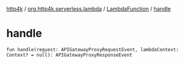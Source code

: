 [http4k](../../index.md) / [org.http4k.serverless.lambda](../index.md) / [LambdaFunction](index.md) / [handle](./handle.md)

# handle

`fun handle(request: APIGatewayProxyRequestEvent, lambdaContext: Context? = null): APIGatewayProxyResponseEvent`